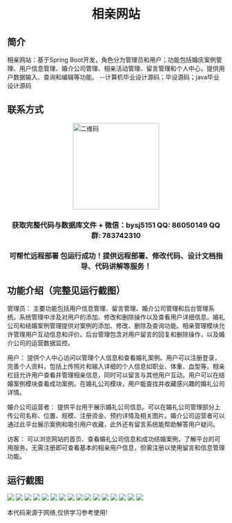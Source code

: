 <p><h1 align="center">相亲网站</h1></p>

## 简介
相亲网站：基于Spring Boot开发，角色分为管理员和用户；功能包括婚庆案例管理、用户信息管理、婚介公司管理、相亲活动管理、留言管理和个人中心，提供用户数据输入、查询和编辑等功能。    --计算机毕业设计源码；毕设源码；java毕业设计源码


## 联系方式
<img src="https://bs-1329754181.cos.ap-shanghai.myqcloud.com/wx.jpg" alt="二维码" style="display: block; margin: 0 auto;" width="200px">
<p><h3 align="center">获取完整代码与数据库文件 + 微信：bysj5151 QQ: 86050149 QQ群: 783742310</h3></p>
<p><h3 align="center">可帮忙远程部署 包运行成功！提供远程部署、修改代码、设计文档指导、代码讲解等服务！</h3></p>

## 功能介绍（完整见运行截图）
管理员： 主要功能包括用户信息管理、留言管理、婚介公司管理和后台管理系统。系统管理中涉及对用户的添加、修改和删除操作以及查看用户详细信息。婚礼公司和结婚案例管理提供对案例的添加、修改、删除及查询功能。相亲管理模块允许管理用户互动信息和评价。后台管理包含对用户留言的回复和删除操作，以及婚介公司的运营数据监控。

用户： 提供个人中心访问以管理个人信息和查看婚礼案例。用户可以注册登录，完善个人资料，包括上传照片和输入详细的个人信息如职业、体重、血型等。相亲栏目允许用户查看并管理相亲信息，同时可以留言与其他用户互动。用户可以在结婚案例模块查看成功案例。在婚礼公司模块，用户能查找并收藏感兴趣的婚礼公司详情。

婚介公司运营者： 提供平台用于展示婚礼公司信息。可以在婚礼公司管理部分上传公司名称、位置、规模、注册资金、预约详情及相关图片。婚介公司运营者可以通过此平台展示案例和吸引用户收藏，此外还有留言系统能帮助解答用户疑问。

访客： 可以浏览网站的首页、查看婚礼公司信息和成功结婚案例，了解平台的可用服务。无需注册即可查看基本的相亲用户信息，但需注册以使用留言和信息管理功能。


## 运行截图
![](https://bs-1329754181.cos.ap-shanghai.myqcloud.com/spring/QinQinWangZhan/img/001.jpg)
![](https://bs-1329754181.cos.ap-shanghai.myqcloud.com/spring/QinQinWangZhan/img/002.jpg)
![](https://bs-1329754181.cos.ap-shanghai.myqcloud.com/spring/QinQinWangZhan/img/003.jpg)
![](https://bs-1329754181.cos.ap-shanghai.myqcloud.com/spring/QinQinWangZhan/img/004.jpg)
![](https://bs-1329754181.cos.ap-shanghai.myqcloud.com/spring/QinQinWangZhan/img/005.jpg)
![](https://bs-1329754181.cos.ap-shanghai.myqcloud.com/spring/QinQinWangZhan/img/006.jpg)
![](https://bs-1329754181.cos.ap-shanghai.myqcloud.com/spring/QinQinWangZhan/img/007.jpg)
![](https://bs-1329754181.cos.ap-shanghai.myqcloud.com/spring/QinQinWangZhan/img/008.jpg)
![](https://bs-1329754181.cos.ap-shanghai.myqcloud.com/spring/QinQinWangZhan/img/009.jpg)
![](https://bs-1329754181.cos.ap-shanghai.myqcloud.com/spring/QinQinWangZhan/img/010.jpg)
![](https://bs-1329754181.cos.ap-shanghai.myqcloud.com/spring/QinQinWangZhan/img/011.jpg)
![](https://bs-1329754181.cos.ap-shanghai.myqcloud.com/spring/QinQinWangZhan/img/012.jpg)
![](https://bs-1329754181.cos.ap-shanghai.myqcloud.com/spring/QinQinWangZhan/img/013.jpg)
![](https://bs-1329754181.cos.ap-shanghai.myqcloud.com/spring/QinQinWangZhan/img/014.jpg)
![](https://bs-1329754181.cos.ap-shanghai.myqcloud.com/spring/QinQinWangZhan/img/015.jpg)
![](https://bs-1329754181.cos.ap-shanghai.myqcloud.com/spring/QinQinWangZhan/img/016.jpg)

<p>本代码来源于网络,仅供学习参考使用!</p>
